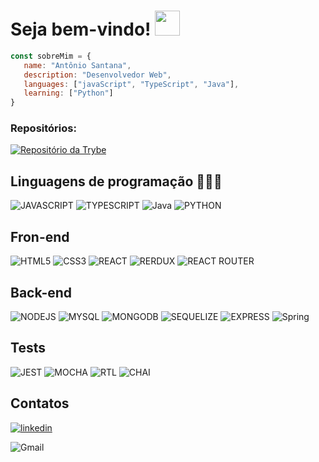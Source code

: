 # Seja bem-vindo! <img src="https://images-wixmp-ed30a86b8c4ca887773594c2.wixmp.com/f/92331572-9542-4da0-b134-464dacd47d44/dcz916l-14684120-a141-478b-b3d1-e0f9ee481909.gif?token=eyJ0eXAiOiJKV1QiLCJhbGciOiJIUzI1NiJ9.eyJzdWIiOiJ1cm46YXBwOjdlMGQxODg5ODIyNjQzNzNhNWYwZDQxNWVhMGQyNmUwIiwiaXNzIjoidXJuOmFwcDo3ZTBkMTg4OTgyMjY0MzczYTVmMGQ0MTVlYTBkMjZlMCIsIm9iaiI6W1t7InBhdGgiOiJcL2ZcLzkyMzMxNTcyLTk1NDItNGRhMC1iMTM0LTQ2NGRhY2Q0N2Q0NFwvZGN6OTE2bC0xNDY4NDEyMC1hMTQxLTQ3OGItYjNkMS1lMGY5ZWU0ODE5MDkuZ2lmIn1dXSwiYXVkIjpbInVybjpzZXJ2aWNlOmZpbGUuZG93bmxvYWQiXX0.z4_IJx5n1_kLuyaJ3xtVIIRTSxGHoFmrJS7We8L5lJk" width="40px"/>

```js
const sobreMim = {
   name: "Antônio Santana",
   description: "Desenvolvedor Web",
   languages: ["javaScript", "TypeScript", "Java"],
   learning: ["Python"]
}
``` 


### Repositórios:

[![Repositório da Trybe](https://github-readme-stats.vercel.app/api/pin/?username=antonioclp&repo=Trybe-learning&theme=radical)](https://github.com/antonioclp/Trybe-learning)

<h2>Linguagens de programação 👨🏻‍💻</h2>

![JAVASCRIPT](https://img.shields.io/badge/-JavaScript-0D1117?style=for-the-badge&logo=javascript&logoColor=yellow)
![TYPESCRIPT](https://img.shields.io/badge/-TypeScript-0D1117?style=for-the-badge&logo=typescript&logoColor=blue)
![Java](https://img.shields.io/badge/java-0D1117?style=for-the-badge&logo=openjdk&logoColor=yellow)
![PYTHON](https://img.shields.io/badge/-Python-0D1117?style=for-the-badge&logo=python&logoColor=white)

<h2>Fron-end</h2>

![HTML5](https://img.shields.io/badge/-HTML5-0D1117?style=for-the-badge&logo=HTML5)
![CSS3](https://img.shields.io/badge/-CSS-0D1117?style=for-the-badge&logo=CSS3&logoColor=1572B6)
![REACT](https://img.shields.io/badge/-React-0D1117?style=for-the-badge&logo=react&logoColor=61DAFB)
![RERDUX](https://img.shields.io/badge/-Redux-0D1117?style=for-the-badge&logo=redux&logoColor=purple)
![REACT ROUTER](https://img.shields.io/badge/-React_Router-0D1117?style=for-the-badge&logo=react-router&logoColor=orange)

<h2>Back-end</h2>

![NODEJS](https://img.shields.io/badge/-Node.js-0D1117?style=for-the-badge&logo=node.js&logoColor=green)
![MYSQL](https://img.shields.io/badge/-MySql-0D1117?style=for-the-badge&logo=mysql&logoColor=blue)
![MONGODB](https://img.shields.io/badge/-MongoDB-0D1117?style=for-the-badge&logo=mongodb&logoColor=green)
![SEQUELIZE](https://img.shields.io/badge/-Sequelize-0D1117?style=for-the-badge&logo=Sequelize&logoColor=blue)
![EXPRESS](https://img.shields.io/badge/-Express-0D1117?style=for-the-badge&logo=Express&logoColor=brown)
![Spring](https://img.shields.io/badge/spring-0D1117?style=for-the-badge&logo=spring&logoColor=green)

<h2>Tests</h2>

![JEST](https://img.shields.io/badge/-Jest-0D1117?style=for-the-badge&logo=Jest&logoColor=red)
![MOCHA](https://img.shields.io/badge/-Mocha-0D1117?style=for-the-badge&logo=Mocha&logoColor=vine)
![RTL](https://img.shields.io/badge/-Testing%20Library-0D1117?style=for-the-badge&logo=Testing-Library&logoColor=orange)
![CHAI](https://img.shields.io/badge/-Chai-0D1117?style=for-the-badge&logo=Chai&logoColor=orange)

<h2>Contatos</h2>


<a href="https://www.linkedin.com/in/antoniosgn/">
	
![linkedin](https://img.shields.io/badge/antonio_santana-0D1117?style=for-the-badge&logo=linkedin&logoColor=white)

</a>

![Gmail](https://img.shields.io/badge/antonionetosg6@gmail.com-0D1117?style=for-the-badge&logo=gmail&logoColor=white)
